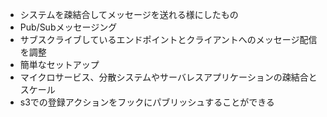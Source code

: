 - システムを疎結合してメッセージを送れる様にしたもの
- Pub/Subメッセージング
- サブスクライブしているエンドポイントとクライアントへのメッセージ配信を調整
- 簡単なセットアップ
- マイクロサービス、分散システムやサーバレスアプリケーションの疎結合とスケール
- s3での登録アクションをフックにパブリッシュすることができる